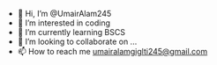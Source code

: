 - 👋 Hi, I’m @UmairAlam245
- 👀 I’m interested in coding
- 🌱 I’m currently learning BSCS
- 💞️ I’m looking to collaborate on ...
- 📫 How to reach me umairalamgiglti245@gmail.com

<!---
UmairAlam245/UmairAlam245 is a ✨ special ✨ repository because its `README.md` (this file) appears on your GitHub profile.
You can click the Preview link to take a look at your changes.
--->
